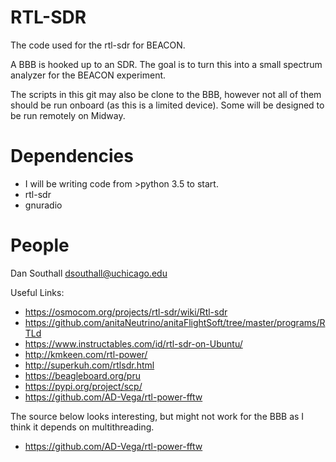 # RTL-SDR
The code used for the rtl-sdr for BEACON.

A BBB is hooked up to an SDR.  The goal is to turn this into a small
spectrum analyzer for the BEACON experiment.

The scripts in this git may also be clone to the BBB, however not all of
them should be run onboard (as this is a limited device).  Some will be
designed to be run remotely on Midway.


# Dependencies
- I will be writing code from >python 3.5 to start.
- rtl-sdr 
- gnuradio


# People 

Dan Southall
dsouthall@uchicago.edu

Useful Links:

- https://osmocom.org/projects/rtl-sdr/wiki/Rtl-sdr
- https://github.com/anitaNeutrino/anitaFlightSoft/tree/master/programs/RTLd
- https://www.instructables.com/id/rtl-sdr-on-Ubuntu/
- http://kmkeen.com/rtl-power/ 
- http://superkuh.com/rtlsdr.html
- https://beagleboard.org/pru
- https://pypi.org/project/scp/
- https://github.com/AD-Vega/rtl-power-fftw

The source below looks interesting, but might not work for the BBB as I think it depends on multithreading.

- https://github.com/AD-Vega/rtl-power-fftw


